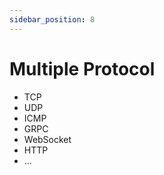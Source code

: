 ```yaml
---
sidebar_position: 8
---
```


# Multiple Protocol

- TCP
- UDP
- ICMP
- GRPC
- WebSocket
- HTTP
- ...